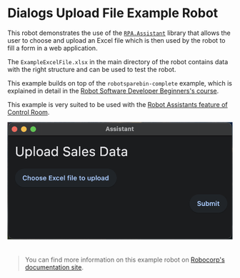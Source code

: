 # Dialogs Upload File Example Robot

This robot demonstrates the use of the [`RPA.Assistant`](https://robocorp.com/docs/libraries/rpa-framework/rpa-assistant) library that allows the user to choose and upload an Excel file which is then used by the robot to fill a form in a web application.

The `ExampleExcelFile.xlsx` in the main directory of the robot contains data with the right structure and can be used to test the robot.

This example builds on top of the `robotsparebin-complete` example, which is explained in detail in the [Robot Software Developer Beginners's course](https://robocorp.com/docs/courses/beginners-course).

This example is very suited to be used with the [Robot Assistants feature of Control Room](https://robocorp.com/docs/control-room/operating-assistants/using-assistant-robots).

<img src="images/form-ui.png" style="margin-bottom:20px">

> You can find more information on this example robot on [Robocorp's documentation site](https://robocorp.com/docs/development-guide/dialogs-assistant/uploading-files).
